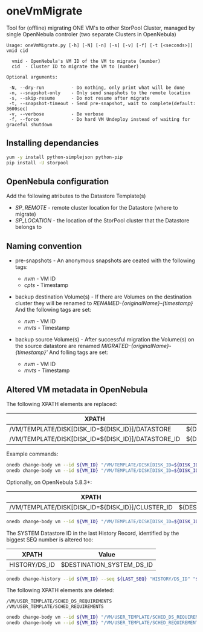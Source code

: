 oneVmMigrate
===============================================================================

Tool for (offline) migrating ONE VM's to other StorPool Cluster, managed by single OpenNebula controler (two separate Clusters in OpenNebula)

```
Usage: oneVmMigrate.py [-h] [-N] [-n] [-s] [-v] [-f] [-t [<seconds>]] vmid cid

  vmid - OpenNebula's VM ID of the VM to migrate (number)
  cid  - Cluster ID to migrate the VM to (number)

Optional arguments:

 -N, --dry-run          - Do nothing, only print what will be done
 -n, --snapshot-only    - Only send snapshots to the remote location
 -s, --skip-resume      - Do not resume after migrate
 -t, --snapshot-timeout - Send pre-snapshot, wait to complete(default: 3600sec)
 -v, --verbose          - Be verbose
 -f, --force            - Do hard VM Undeploy instead of waiting for graceful shutdown
```

Installing dependancies
-------------------------------------------------------------------------------

```bash
yum -y install python-simplejson python-pip
pip install -U storpool
```

OpenNebula configuration
-------------------------------------------------------------------------------

Add the following atributes to the Datastore Template(s)

  * _SP_REMOTE_     - remote cluster location for the Datastore (where to migrate)
  * _SP_LOCATION_   - the location of the StorPool cluster that the Datastore belongs to


Naming convention
-------------------------------------------------------------------------------

* pre-snapshots - An anonymous snapshots are ceated with the following tags:
     
    * _nvm_    - VM ID
    * _cpts_   - Timestamp

* backup destination Volume(s) - If there are Volumes on the destination cluster they will be renamed to _RENAMED-{originalName}-{timestamp}_
And the following tags are set:

    * _nvm_    - VM ID
    * _mvts_   - Timestamp

* backup source Volume(s) - After successful migration the Volume(s) on the source datastore are renamed _MIGRATED-{originalName}-{timestamp}'_
And folling tags are set:

    * _nvm_    - VM ID
    * _mvts_   - Timestamp


Altered VM metadata in OpenNebula
-------------------------------------------------------------------------------

The following XPATH elements are replaced:

XPATH | Value
-------------------------------------------------- | --------------------------------
/VM/TEMPLATE/DISK[DISK_ID=${DISK_ID}]/DATASTORE | ${DESTINATION_DATASTORE_NAME}
/VM/TEMPLATE/DISK[DISK_ID=${DISK_ID}]/DATASTORE_ID | ${DESTINATION_DATASTORE_ID}

Example commands:
```bash
onedb change-body vm --id ${VM_ID} "/VM/TEMPLATE/DISK[DISK_ID=${DISK_ID}]/DATASTORE" "$DS_NAME"
onedb change-body vm --id ${VM_ID} "/VM/TEMPLATE/DISK[DISK_ID=${DISK_ID}]/DATASTORE_ID" "$DS_ID"
```

Optionally, on OpenNebula 5.8.3+:

XPATH | Value
-------------------------------------------------- | --------------------------------
/VM/TEMPLATE/DISK[DISK_ID=${DISK_ID}]/CLUSTER_ID | ${DESTINATION_CLUSTER_ID}

```bash
onedb change-body vm --id ${VM_ID} "/VM/TEMPLATE/DISK[DISK_ID=${DISK_ID}]/CLUSTER_ID" "$CLUSTER_ID"
```

The SYSTEM Datastore ID in the last History Record, identified by the biggest SEQ number is altered too:

XPATH | Value
-------------------------------------------------- | --------------------------------
HISTORY/DS_ID | $DESTINATION_SYSTEM_DS_ID

```bash
onedb change-history --id ${VM_ID} --seq ${LAST_SEQ} "HISTORY/DS_ID" "${DESTINATION_SYSTEM_DS_ID}"
```

The following XPATH elements are deleted:

```
/VM/USER_TEMPLATE/SCHED_DS_REQUIREMENTS
/VM/USER_TEMPLATE/SCHED_REQUIREMENTS
```

```bash
onedb change-body vm --id ${VM_ID} "/VM/USER_TEMPLATE/SCHED_DS_REQUIREMENTS" --delete
onedb change-body vm --id ${VM_ID} "/VM/USER_TEMPLATE/SCHED_REQUIREMENTS" --delete
```

